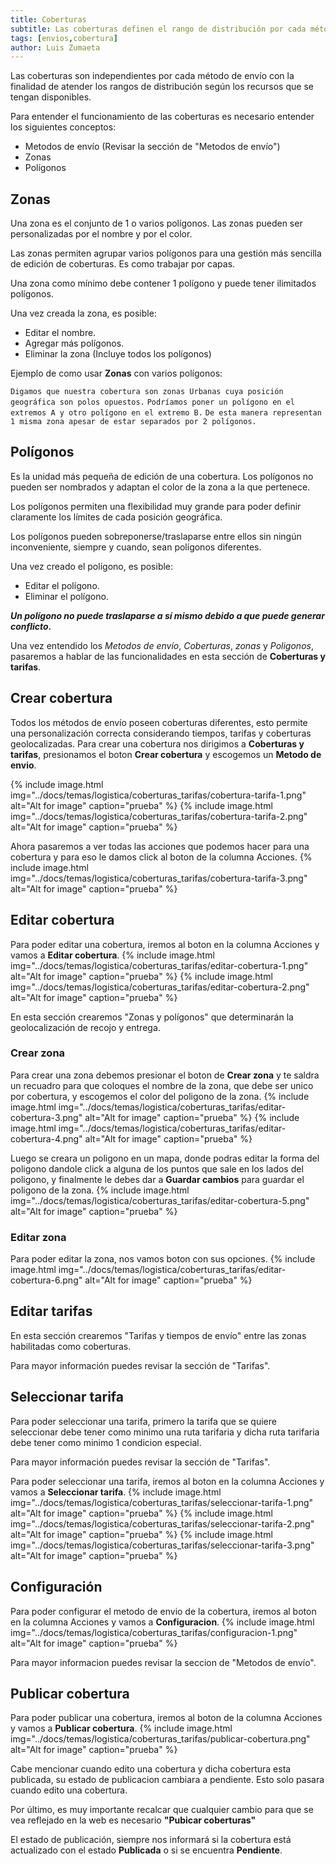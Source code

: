 ```yaml
---
title: Coberturas
subtitle: Las coberturas definen el rango de distribución por cada método de envío.
tags: [envios,cobertura]
author: Luis Zumaeta
---
```


Las coberturas son independientes por cada método de envío con la finalidad de atender los rangos de distribución según los recursos que se tengan disponibles.

Para entender el funcionamiento de las coberturas es necesario entender los siguientes conceptos:
- Metodos de envío (Revisar la sección de "Metodos de envío")
- Zonas
- Polígonos

## Zonas
Una zona es el conjunto de 1 o varios polígonos. Las zonas pueden ser personalizadas por el nombre y por el color.

Las zonas permiten agrupar varios polígonos para una gestión más sencilla de edición de coberturas. Es como trabajar por capas.

Una zona como mínimo debe contener 1 polígono y puede tener ilimitados polígonos.

Una vez creada la zona, es posible:
- Editar el nombre.
- Agregar más polígonos.
- Eliminar la zona (Incluye todos los polígonos)

Ejemplo de como usar **Zonas** con varios polígonos:

`Digamos que nuestra cobertura son zonas Urbanas cuya posición geográfica son polos opuestos.`
`Podríamos poner un polígono en el extremos A y otro polígono en el extremo B.`
`De esta manera representan 1 misma zona apesar de estar separados por 2 polígonos.`

## Polígonos
Es la unidad más pequeña de edición de una cobertura. Los polígonos no pueden ser nombrados y adaptan el color de la zona a la que pertenece.

Los polígonos permiten una flexibilidad muy grande para poder definir claramente los límites de cada posición geográfica.

Los polígonos pueden sobreponerse/traslaparse entre ellos sin ningún inconveniente, siempre y cuando, sean polígonos diferentes.

Una vez creado el polígono, es posible:

- Editar el polígono.
- Eliminar el polígono.

***Un polígono no puede traslaparse a sí mismo debido a que puede generar conflicto.***

Una vez entendido los *Metodos de envío*, *Coberturas*, *zonas* y *Poligonos*, pasaremos
a hablar de las funcionalidades en esta sección de **Coberturas y tarifas**.

## Crear cobertura
Todos los métodos de envío poseen coberturas diferentes, esto permite una personalización correcta considerando tiempos, tarifas y coberturas geolocalizadas. Para crear una cobertura nos dirigimos a **Coberturas y tarifas**, presionamos el boton **Crear cobertura** y escogemos un **Metodo de envio**.

{% include image.html img="../docs/temas/logistica/coberturas_tarifas/cobertura-tarifa-1.png" alt="Alt for image" caption="prueba" %}
{% include image.html img="../docs/temas/logistica/coberturas_tarifas/cobertura-tarifa-2.png" alt="Alt for image" caption="prueba" %}

Ahora pasaremos a ver todas las acciones que podemos hacer para una cobertura y para eso le damos click al boton de la columna Acciones.
{% include image.html img="../docs/temas/logistica/coberturas_tarifas/cobertura-tarifa-3.png" alt="Alt for image" caption="prueba" %}

## Editar cobertura
Para poder editar una cobertura, iremos al boton en la columna Acciones y vamos a **Editar cobertura**.
{% include image.html img="../docs/temas/logistica/coberturas_tarifas/editar-cobertura-1.png" alt="Alt for image" caption="prueba" %}
{% include image.html img="../docs/temas/logistica/coberturas_tarifas/editar-cobertura-2.png" alt="Alt for image" caption="prueba" %}

En esta sección crearemos "Zonas y polígonos" que determinarán la geolocalización de recojo y entrega.

### Crear zona
Para crear una zona debemos presionar el boton de **Crear zona** y te saldra un recuadro para que coloques el nombre de la zona, que debe ser unico por cobertura, y escogemos el color del poligono de la zona.
{% include image.html img="../docs/temas/logistica/coberturas_tarifas/editar-cobertura-3.png" alt="Alt for image" caption="prueba" %}
{% include image.html img="../docs/temas/logistica/coberturas_tarifas/editar-cobertura-4.png" alt="Alt for image" caption="prueba" %}

Luego se creara un poligono en un mapa, donde podras editar la forma del poligono dandole click a alguna de los puntos que sale en los lados del poligono, y finalmente le debes dar a **Guardar cambios** para guardar el poligono de la zona.
{% include image.html img="../docs/temas/logistica/coberturas_tarifas/editar-cobertura-5.png" alt="Alt for image" caption="prueba" %}

### Editar zona
Para poder editar la zona, nos vamos boton con sus opciones.
{% include image.html img="../docs/temas/logistica/coberturas_tarifas/editar-cobertura-6.png" alt="Alt for image" caption="prueba" %}

## Editar tarifas
En esta sección crearemos "Tarifas y tiempos de envío" entre las zonas habilitadas como coberturas.

Para mayor información puedes revisar la sección de "Tarifas".

## Seleccionar tarifa
Para poder seleccionar una tarifa, primero la tarifa que se quiere seleccionar debe tener como minimo una ruta tarifaria y dicha ruta tarifaria debe tener como minimo 1 condicion especial.

Para mayor información puedes revisar la sección de "Tarifas".

Para poder seleccionar una tarifa, iremos al boton en la columna Acciones y vamos a **Seleccionar tarifa**.
{% include image.html img="../docs/temas/logistica/coberturas_tarifas/seleccionar-tarifa-1.png" alt="Alt for image" caption="prueba" %}
{% include image.html img="../docs/temas/logistica/coberturas_tarifas/seleccionar-tarifa-2.png" alt="Alt for image" caption="prueba" %}
{% include image.html img="../docs/temas/logistica/coberturas_tarifas/seleccionar-tarifa-3.png" alt="Alt for image" caption="prueba" %}

## Configuración
Para poder configurar el metodo de envio de la cobertura, iremos al boton en la columna Acciones y vamos a **Configuracion**.
{% include image.html img="../docs/temas/logistica/coberturas_tarifas/configuracion-1.png" alt="Alt for image" caption="prueba" %}

Para mayor informacion puedes revisar la seccion de "Metodos de envío".

## Publicar cobertura
Para poder publicar una cobertura, iremos al boton de la columna Acciones y vamos a **Publicar cobertura**.
{% include image.html img="../docs/temas/logistica/coberturas_tarifas/publicar-cobertura.png" alt="Alt for image" caption="prueba" %}

Cabe mencionar cuando edito una cobertura y dicha cobertura esta publicada, su estado de publicacion cambiara a pendiente. Esto solo pasara cuando edito una cobertura.


Por último, es muy importante recalcar que cualquier cambio para que se vea reflejado en la web es necesario **"Pubicar coberturas"**

El estado de publicación, siempre nos informará si la cobertura está actualizado con el estado **Publicada** o si se encuentra **Pendiente**.
